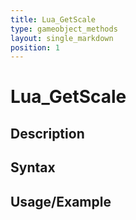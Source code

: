 ```yaml
---
title: Lua_GetScale
type: gameobject_methods
layout: single_markdown
position: 1
---
```


# Lua_GetScale

## Description

## Syntax

## Usage/Example


